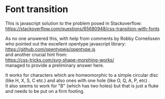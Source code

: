 # Font transition

This is javascript solution to the problem posed in Stackoverflow:<br>
https://stackoverflow.com/questions/65680948/css-transition-with-fonts

As no one answered this, with help from comments by Robby Cornelissen who pointed out the excellent opentype javascript library:<br>
https://github.com/opentypejs/opentype.js<br>
and another crucial hint from:<br>
https://css-tricks.com/svg-shape-morphing-works/<br>
managed to provide a preliminary answer here.<br>

It works for characters which are homeomorphic to a simple circular disc (like H, X, S, C etc.) and also ones with one hole (like O, Q, A, P, etc) .<br>
It also seems to work for "B" (which has two holes) but that is just a fluke and needs to be put on a firm footing.



